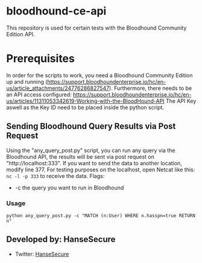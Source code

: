 # bloodhound-ce-api
This repository is used for certain tests with the Bloodhound Community Edition API.

# Prerequisites
In order for the scripts to work, you need a Bloodhound Community Edition up and running (https://support.bloodhoundenterprise.io/hc/en-us/article_attachments/24776286827547). Furthermore, there needs to be an API access configured: https://support.bloodhoundenterprise.io/hc/en-us/articles/11311053342619-Working-with-the-BloodHound-API
The API Key aswell as the Key ID need to be placed inside the python script. 

## Sending Bloodhound Query Results via Post Request
Using the "any_query_post.py" script, you can run any query via the Bloodhound API, the results will be sent via post request on "http://localhost:333". If you want to send the data to another location, modify line 377. For testing purposes on the localhost, open Netcat like this: `nc -l -p 333` to receive the data. 
Flags:
- -c the query you want to run in Bloodhound

### Usage
`python any_query_post.py -c "MATCH (n:User) WHERE n.hasspn=true RETURN n"`

## Developed by: HanseSecure
- Twitter: [HanseSecure](https://twitter.com/HanseSecure)